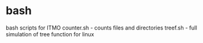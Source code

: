 # bash
bash scripts for ITMO
counter.sh - counts files and directories
treef.sh - full simulation of tree function for linux
